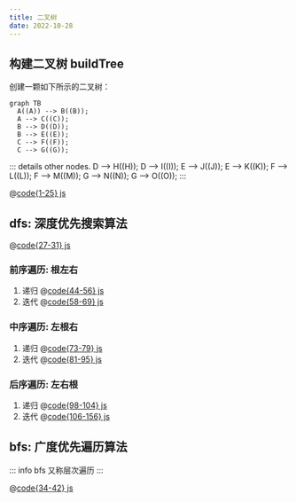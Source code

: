 ```yaml
---
title: 二叉树
date: 2022-10-28
---
```


## 构建二叉树 buildTree

创建一颗如下所示的二叉树：

```mermaid
graph TB
  A((A)) --> B((B));
  A --> C((C));
  B --> D((D));
  B --> E((E));
  C --> F((F));
  C --> G((G));
```

::: details other nodes.
D --> H((H));
D --> I((I));
E --> J((J));
E --> K((K));
F --> L((L));
F --> M((M));
G --> N((N));
G --> O((O));
:::

@[code{1-25} js](./01.二叉树.js)

## dfs: 深度优先搜索算法

@[code{27-31} js](./01.二叉树.js)

### 前序遍历: 根左右

1. 递归
   @[code{44-56} js](./01.二叉树.js)
2. 迭代
   @[code{58-69} js](./01.二叉树.js)

### 中序遍历: 左根右

1. 递归
   @[code{73-79} js](./01.二叉树.js)
2. 迭代
   @[code{81-95} js](./01.二叉树.js)

### 后序遍历: 左右根

1. 递归
   @[code{98-104} js](./01.二叉树.js)
2. 迭代
   @[code{106-156} js](./01.二叉树.js)

## bfs: 广度优先遍历算法

::: info
bfs 又称层次遍历
:::

@[code{34-42} js](./01.二叉树.js)
